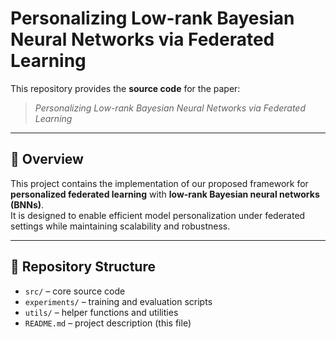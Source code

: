 # Personalizing Low-rank Bayesian Neural Networks via Federated Learning

This repository provides the **source code** for the paper:

> *Personalizing Low-rank Bayesian Neural Networks via Federated Learning*  

---

## 📌 Overview
This project contains the implementation of our proposed framework for **personalized federated learning** with **low-rank Bayesian neural networks (BNNs)**.  
It is designed to enable efficient model personalization under federated settings while maintaining scalability and robustness.

---

## 📂 Repository Structure
- `src/` – core source code  
- `experiments/` – training and evaluation scripts  
- `utils/` – helper functions and utilities  
- `README.md` – project description (this file)  

